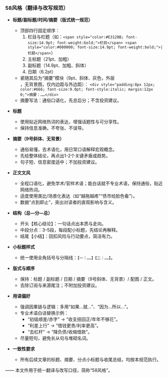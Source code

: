 ### 58风格（翻译与改写规范）

- **标题/副标题/时间/摘要（版式统一规范）**
  - 顶部四行固定顺序：
    1) 栏目与栏题（如：`<span style="color:#E3120B; font-size:14.9pt; font-weight:bold;">栏目</span> <span style="color:#000000; font-size:14.9pt; font-weight:bold;">| 栏题</span>`）
    2) 主标题（21pt、加粗）
    3) 副标题（14.9pt、加粗、斜体）
    4) 日期（6.2pt）
  - 紧随其后为“摘要”模块（9pt、斜体、灰色，外层<div>，无背景图，仅内边距与外边距）：
    `<div style="padding:8px 12px; color:#666; font-size:9.0pt; font-style:italic; margin:12px 0;">摘要：……</div>`
  - 摘要写法：通俗口语化，先总后分；不含投资建议。

- **标题**
  - 使用贴近网络热词的表达，增强话题性与可分享性。
  - 保持信息准确，不夸张、不误导。

- **摘要（9号斜体、无背景）**
  - 通俗易懂，去术语化，用日常口语解释宏观概念。
  - 先给整体结论，再点出1-2个关键矛盾或趋势。
  - 句子短、信息密度适中；不加投资建议。

- **正文文风**
  - 全程口语化，避免学术/官样术语；能白话就不专业术语，保持通俗，贴近网络热词。
  - 适度使用类比/场景化表达（如“越拖越疼”“债市给脸色看”）。
  - 数据“点到即止”，突出对读者的直观影响与含义。

- **结构（总—分—总）**
  - 开头【核心结论】：一句话点出本质与走向。
  - 中段分点：3–5段，每段配小标题，先结论再解释。
  - 结尾【小结】：回扣风险与行动要点，简洁有力。

- **小标题样式**
  - 统一使用全角括号与分隔线：`【一｜……】【二｜……】`。

- **版式与顺序**
  - 保持：标题 / 副标题 / 日期 / 摘要（9号斜体、无背景）/ 配图 / 正文。
  - 去除订阅与来源尾注；不附加投资建议。

- **用语偏好**
  - 强调因果链与逻辑：多用“如果…就…”、“因为…所以…”。
  - 专业术语白话替换示例：
    - “初级顺差/赤字” → “收支扭回正/年年不够花”。
    - “利差上行” → “借钱更贵/利率更高”。
    - “去杠杆” → “降负债/收缩借款”。
  - 尽量短句，避免长从句与堆砌名词。

- **一致性要求**
  - 所有后续文章的标题、摘要、分点小标题与收尾总结，均按本规范执行。

—— 本文件用于统一翻译与改写口径，简称“58风格”。



